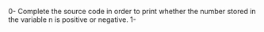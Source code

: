 0- Complete the source code in order to print whether the number stored in the variable n is positive or negative.
1- 